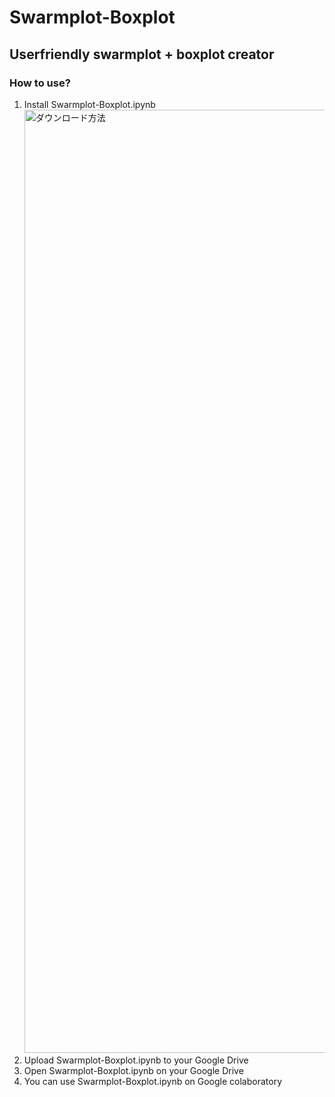 # Swarmplot-Boxplot
## Userfriendly swarmplot + boxplot creator
### How to use?
1. Install Swarmplot-Boxplot.ipynb<img width="1509" alt="ダウンロード方法" src="https://user-images.githubusercontent.com/110826399/210136675-9ca4f8bc-a19b-48c8-9a44-152e81ff902a.png">
2. Upload Swarmplot-Boxplot.ipynb to your Google Drive
3. Open Swarmplot-Boxplot.ipynb on your Google Drive
4. You can use Swarmplot-Boxplot.ipynb on Google colaboratory
